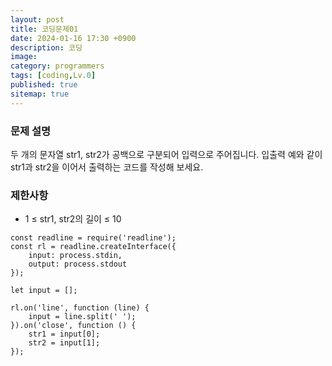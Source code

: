```yaml
---
layout: post
title: 코딩문제01
date: 2024-01-16 17:30 +0900
description: 코딩
image:
category: programmers
tags: [coding,Lv.0]
published: true
sitemap: true
---
```

### 문제 설명  
두 개의 문자열 str1, str2가 공백으로 구분되어 입력으로 주어집니다.
입출력 예와 같이 str1과 str2을 이어서 출력하는 코드를 작성해 보세요.

### 제한사항  
- 1 ≤ str1, str2의 길이 ≤ 10  

```
const readline = require('readline');
const rl = readline.createInterface({
    input: process.stdin,
    output: process.stdout
});

let input = [];

rl.on('line', function (line) {
    input = line.split(' ');
}).on('close', function () {
    str1 = input[0];
    str2 = input[1];
});
```
